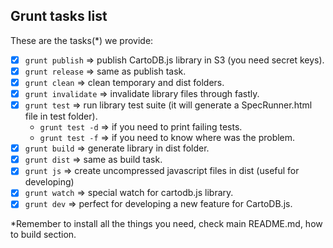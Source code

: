 ## Grunt tasks list

These are the tasks(*) we provide:

- [x] ```grunt publish```     => publish CartoDB.js library in S3 (you need secret keys).
- [x] ```grunt release```     => same as publish task.
- [x] ```grunt clean```       => clean temporary and dist folders.
- [x] ```grunt invalidate```  => invalidate library files through fastly.
- [x] ```grunt test```        => run library test suite (it will generate a SpecRunner.html file in test folder).
  - ```grunt test -d```       => if you need to print failing tests.
  - ```grunt test -f```       => if you need to know where was the problem.
- [x] ```grunt build```       => generate library in dist folder.
- [x] ```grunt dist```        => same as build task.
- [X] ```grunt js```          => create uncompressed javascript files in dist (useful for developing)
- [x] ```grunt watch```       => special watch for cartodb.js library.
- [x] ```grunt dev```         => perfect for developing a new feature for CartoDB.js.

*Remember to install all the things you need, check main README.md, how to build section.
